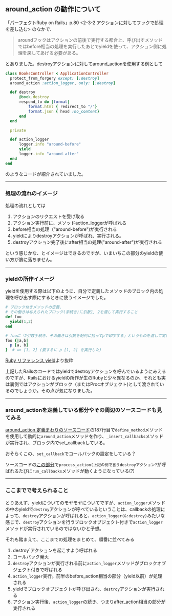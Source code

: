 ## around_action の動作について

「パーフェクトRuby on Rails」p.80 <2-3-2 アクションに対してフックで処理を差し込む> のなかで、

> aroundフックはアクションの前後で実行する都合上、呼び出すメソッドではbefore相当の処理を実行したあとでyieldを使って、アクション側に処理を戻してあげる必要がある。

とありました。destroyアクションに対してaround_actionを使用する例として

``` ruby
class BooksController < ApplicationController
  protect_from_forgery except: [:destroy]
  around_action :action_logger, only: [:destroy]

  def destroy
      @book.destroy
      respond_to do |format|
          format.html { redirect_to "/"}
          format.json { head :no_content}
      end
  end

  private

  def action_logger
      logger.info "around-before"
      yield
      logger.info "around-after"
  end
end
```
のようなコードが紹介されていました。

--- 

### 処理の流れのイメージ　

処理の流れとしては

1. <destroy>アクションのリクエストを受け取る
1. アクション実行前に、メソッドaction_loggerが呼ばれる
1. before相当の処理（"around-before")が実行される
1. yieldによりdestroyアクションが呼ばれ、実行される。
1. destroyアクション完了後にafter相当の処理("around-after")が実行される
  
という感じかな、とイメージはできるのですが、いまいちこの部分のyieldの使い方が腑に落ちません。
  
--- 
  
### yieldの所作イメージ 


yieldを使用する際は以下のように、自分で定義したメソッドのブロック内の処理を呼び出す際にするときに使うイメージでした。

``` ruby
# ブロック付きメソッドの定義、
# その働きは与えられたブロック(手続き)に引数1, 2を渡して実行すること
def foo
  yield(1,2)
end

# fooに「2引数手続き、その働きは引数を配列に括ってpで印字する」というものを渡して実行させる
foo {|a,b|
  p [a, b]
}  # => [1, 2] (要するに p [1, 2] を実行した)
```
[Ruby リファレンス yield](https://docs.ruby-lang.org/ja/latest/doc/spec=2fcall.html#yield)より抜粋
  
上記したRailsのコードではyieldでdestroyアクションを呼んでいるようにみえるのですが、Railsにおけるyieldの所作が生のRubyと少々異なるのか、それとも実は裏側ではアクションがブロック（またはProcオブジェクト)として渡されているのでしょうか。その点が気になりました。
  
  
  --- 

### around_actionを定義している部分やその周辺のソースコードも見てみる
  
[around_action 定義まわりのソースコード](https://github.com/rails/rails/blob/5-2-stable/actionpack/lib/abstract_controller/callbacks.rb#L186)の187行目で`define_method`メソッドを使用して動的に`around_action`メソッドを作り、`_insert_callbacks`メソッドが実行され、ブロック内でset_callbackしている。
  
  おそらくこの、`set_callback`でコールバックの設定をしている？
  
  ソースコードの[この部分](https://github.com/rails/rails/blob/5-2-stable/actionpack/lib/abstract_controller/callbacks.rb#L40)で`process_action(上記の例で言うdestroyアクション?`が呼ばれるたびに`run_callbacks`メソッドが動くようになっている(?)
  
  ---
  
### ここまでで考えられること

とりあえず、yieldについてのモヤモヤについてですが、`action_logger`メソッドの中のyieldで`destroy`アクションが呼べているということは、callbackの処理によって、`destroy`アクションが呼ばれると、`action_logger(&:destroy)`みたいな感じで、`destroy`アクションを行うブロックオブジェクト付きで`action_logger`メソッドが実行されているのではないかと予想。
  
それも踏まえて、ここまでの処理をまとめて、順番に並べてみる

1. destroy`アクションを起こすよう呼ばれる
1. コールバック発火
1. `destroy`アクションが実行される前に`action_logger`メソッドがブロックオブジェクト付きで呼ばれる
1. `action_logger`実行。前半のbefore_action相当の部分（yield以前）が処理される
1. yieldでブロックオブジェクトが呼び出され、`destroy`アクションが実行される
1. アクション実行後、`action_logger`の続き、つまりafter_action相当の部分が実行される


